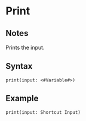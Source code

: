 # Print
## Notes
Prints the input.
## Syntax
```
print(input: <#Variable#>)
```
## Example
```
print(input: Shortcut Input)
```